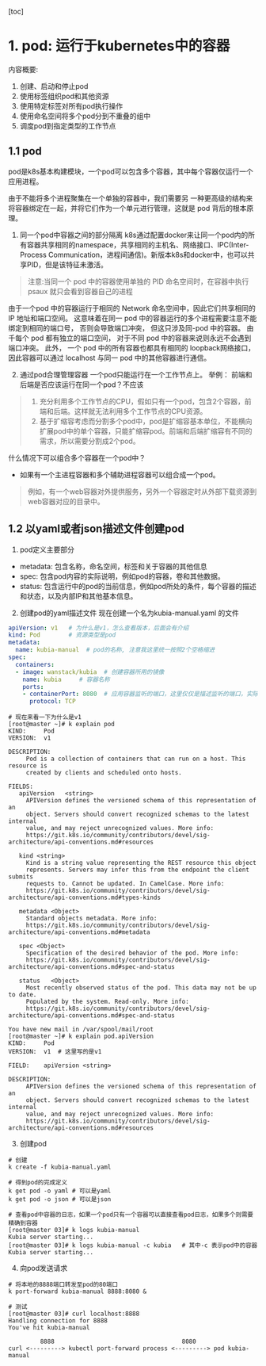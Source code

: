 [toc]

# 1. pod: 运行于kubernetes中的容器

内容概要:
1. 创建、启动和停止pod
2. 使用标签组织pod和其他资源
3. 使用特定标签对所有pod执行操作
4. 使用命名空间将多个pod分到不重叠的组中
5. 调度pod到指定类型的工作节点

## 1.1 pod
pod是k8s基本构建模块，一个pod可以包含多个容器，其中每个容器仅运行一个应用进程。

由于不能将多个进程聚集在一个单独的容器中，我们需要另 一种更高级的结构来将容器绑定在一起，并将它们作为一个单元进行管理，这就是 pod 背后的根本原理。

1. 同一个pod中容器之间的部分隔离
k8s通过配置docker来让同一个pod内的所有容器共享相同的namespace，共享相同的主机名、网络接口、IPC(Inter-Process Communication，进程间通信)。新版本k8s和docker中，也可以共享PID，但是该特征未激活。

>注意:当同一个 pod 中的容器使用单独的 PID 命名空间时，在容器中执行 psaux 就只会看到容器自己的进程

由于一个pod 中的容器运行于相同的 Network 命名空间中，因此它们共享相同的 IP 地址和端口空间。 这意味着在同一 pod 中的容器运行的多个进程需要注意不能绑定到相同的端口号， 否则会导致端口冲突， 但这只涉及同-pod 中的容器。 由千每个 pod 都有独立的端口空间， 对于不同 pod 中的容器来说则永远不会遇到端口冲突。 此外， 一个 pod 中的所有容器也都具有相同的 loopback网络接口，因此容器可以通过 localhost 与同一 pod 中的其他容器进行通信。

2. 通过pod合理管理容器
一个pod只能运行在一个工作节点上。
举例： 前端和后端是否应该运行在同一个pod？不应该
>1. 充分利用多个工作节点的CPU，假如只有一个pod，包含2个容器，前端和后端。这样就无法利用多个工作节点的CPU资源。
>2. 基于扩缩容考虑而分割多个pod中，pod是扩缩容基本单位，不能横向扩展pod中的单个容器，只能扩缩容pod。前端和后端扩缩容有不同的需求，所以需要分割成2个pod。

什么情况下可以组合多个容器在一个pod中？
- 如果有一个主进程容器和多个辅助进程容器可以组合成一个pod。
> 例如，有一个web容器对外提供服务，另外一个容器定时从外部下载资源到web容器对应的目录中。


## 1.2 以yaml或者json描述文件创建pod

1. pod定义主要部分
- metadata: 包含名称，命名空间，标签和关于容器的其他信息
- spec: 包含pod内容的实际说明，例如pod的容器，卷和其他数据。
- status: 包含运行中的pod的当前信息，例如pod所处的条件，每个容器的描述和状态，以及内部IP和其他基本信息。


2. 创建pod的yaml描述文件
现在创建一个名为kubia-manual.yaml 的文件
```yaml
apiVersion: v1   # 为什么是v1，怎么查看版本，后面会有介绍
kind: Pod        # 资源类型是pod
metadata:
  name: kubia-manual  # pod的名称, 注意我这里统一按照2个空格缩进
spec:
  containers:
  - image: wanstack/kubia  # 创建容器所用的镜像
    name: kubia     # 容器名称
    ports:
    - containerPort: 8080  # 应用容器监听的端口，这里仅仅是描述监听的端口，实际上不描述也是监听的80端口，和应用有关系
      protocol: TCP
```
```shell
# 现在来看一下为什么是v1
[root@master ~]# k explain pod
KIND:     Pod
VERSION:  v1

DESCRIPTION:
     Pod is a collection of containers that can run on a host. This resource is
     created by clients and scheduled onto hosts.

FIELDS:
   apiVersion	<string>
     APIVersion defines the versioned schema of this representation of an
     object. Servers should convert recognized schemas to the latest internal
     value, and may reject unrecognized values. More info:
     https://git.k8s.io/community/contributors/devel/sig-architecture/api-conventions.md#resources

   kind	<string>
     Kind is a string value representing the REST resource this object
     represents. Servers may infer this from the endpoint the client submits
     requests to. Cannot be updated. In CamelCase. More info:
     https://git.k8s.io/community/contributors/devel/sig-architecture/api-conventions.md#types-kinds

   metadata	<Object>
     Standard objects metadata. More info:
     https://git.k8s.io/community/contributors/devel/sig-architecture/api-conventions.md#metadata

   spec	<Object>
     Specification of the desired behavior of the pod. More info:
     https://git.k8s.io/community/contributors/devel/sig-architecture/api-conventions.md#spec-and-status

   status	<Object>
     Most recently observed status of the pod. This data may not be up to date.
     Populated by the system. Read-only. More info:
     https://git.k8s.io/community/contributors/devel/sig-architecture/api-conventions.md#spec-and-status

You have new mail in /var/spool/mail/root
[root@master ~]# k explain pod.apiVersion
KIND:     Pod
VERSION:  v1  # 这里写的是v1

FIELD:    apiVersion <string>

DESCRIPTION:
     APIVersion defines the versioned schema of this representation of an
     object. Servers should convert recognized schemas to the latest internal
     value, and may reject unrecognized values. More info:
     https://git.k8s.io/community/contributors/devel/sig-architecture/api-conventions.md#resources

```

3. 创建pod
```shell
# 创建
k create -f kubia-manual.yaml

# 得到pod的完成定义
k get pod -o yaml # 可以是yaml
k get pod -o json # 可以是json

# 查看pod中容器的日志，如果一个pod只有一个容器可以直接查看pod日志，如果多个则需要精确到容器
[root@master 03]# k logs kubia-manual 
Kubia server starting...
[root@master 03]# k logs kubia-manual -c kubia   # 其中-c 表示pod中的容器
Kubia server starting...
```

4. 向pod发送请求
```shell
# 将本地的8888端口转发至pod的80端口
k port-forward kubia-manual 8888:8080 &

# 测试
[root@master 03]# curl localhost:8888
Handling connection for 8888
You've hit kubia-manual

```
```shell
         8888                                    8080
curl <---------> kubectl port-forward process <---------> pod kubia-manual

```
